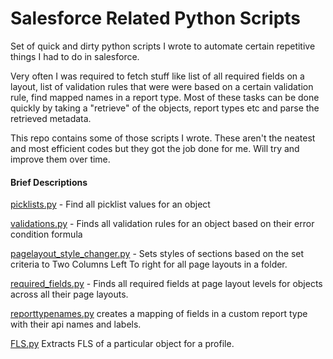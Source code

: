# Salesforce Related Python Scripts
Set of quick and dirty python scripts I wrote to automate certain repetitive  things I had to do in salesforce.

Very often I was required to fetch stuff like list of all required fields on a layout, list of validation rules that were were based on a certain validation rule, find mapped names in a report type. 
Most of these tasks can be done quickly by taking a "retrieve" of the objects, report types etc  and parse the retrieved metadata. 

This repo contains some of those scripts I wrote. These aren't the neatest and most efficient codes but they got the job done for me. Will try and improve them over time.

#### Brief Descriptions  
[picklists.py](https://github.com/NH1922/Salesforce-related-python-scripts/blob/master/Picklists.py) - Find all picklist values for an object

[validations.py](https://github.com/NH1922/Salesforce-related-python-scripts/blob/master/validations.py) - Finds all validation rules for an object based on their error condition formula 

[pagelayout_style_changer.py](https://github.com/NH1922/Salesforce-related-python-scripts/blob/master/pagelayout_style_changer.py) - Sets styles of sections based on the set criteria to Two Columns Left To right for all page layouts in a folder.

[required_fields.py](https://github.com/NH1922/Salesforce-related-python-scripts/blob/master/required_fields.py) - Finds all required fields at page layout levels for objects across all their page layouts. 

[reporttypenames.py](https://github.com/NH1922/Salesforce-related-python-scripts/blob/master/Reports/reporttypenames.py) creates a mapping of fields in a custom report type with their api names and labels. 

[FLS.py](https://github.com/NH1922/Salesforce-related-python-scripts/blob/master/FLS.py) Extracts FLS of a particular object for a profile. 
